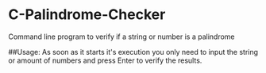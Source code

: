 # C-Palindrome-Checker
Command line program to verify if a string or number is a palindrome

##Usage:
As soon as it starts it's execution you only need to input the string or amount of numbers and press Enter to verify the results.
